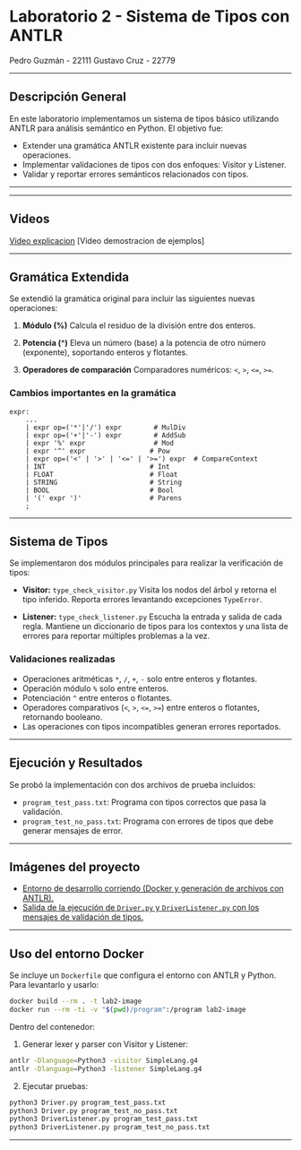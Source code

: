 
# Laboratorio 2 - Sistema de Tipos con ANTLR

Pedro Guzmán - 22111
Gustavo Cruz - 22779

---

## Descripción General

En este laboratorio implementamos un sistema de tipos básico utilizando ANTLR para análisis semántico en Python. El objetivo fue:

* Extender una gramática ANTLR existente para incluir nuevas operaciones.
* Implementar validaciones de tipos con dos enfoques: Visitor y Listener.
* Validar y reportar errores semánticos relacionados con tipos.

---

---
## Videos

[Video explicacion](https://youtu.be/vOzAzb3R3gU)
[Video demostracion de ejemplos]

---

## Gramática Extendida 

Se extendió la gramática original para incluir las siguientes nuevas operaciones:

1. **Módulo (%)**
   Calcula el residuo de la división entre dos enteros.

2. **Potencia (^)**
   Eleva un número (base) a la potencia de otro número (exponente), soportando enteros y flotantes.

3. **Operadores de comparación**
   Comparadores numéricos: `<`, `>`, `<=`, `>=`.

### Cambios importantes en la gramática

```antlr
expr:
    ...
    | expr op=('*'|'/') expr        # MulDiv
    | expr op=('+'|'-') expr        # AddSub
    | expr '%' expr                 # Mod
    | expr '^' expr                # Pow
    | expr op=('<' | '>' | '<=' | '>=') expr  # CompareContext
    | INT                          # Int
    | FLOAT                        # Float
    | STRING                       # String
    | BOOL                         # Bool
    | '(' expr ')'                 # Parens
    ;
```

---

## Sistema de Tipos

Se implementaron dos módulos principales para realizar la verificación de tipos:

* **Visitor:** `type_check_visitor.py`
  Visita los nodos del árbol y retorna el tipo inferido.
  Reporta errores levantando excepciones `TypeError`.

* **Listener:** `type_check_listener.py`
  Escucha la entrada y salida de cada regla.
  Mantiene un diccionario de tipos para los contextos y una lista de errores para reportar múltiples problemas a la vez.

### Validaciones realizadas

* Operaciones aritméticas `*`, `/`, `+`, `-` solo entre enteros y flotantes.
* Operación módulo `%` solo entre enteros.
* Potenciación `^` entre enteros o flotantes.
* Operadores comparativos (`<`, `>`, `<=`, `>=`) entre enteros o flotantes, retornando booleano.
* Las operaciones con tipos incompatibles generan errores reportados.

---

## Ejecución y Resultados

Se probó la implementación con dos archivos de prueba incluidos:

* `program_test_pass.txt`: Programa con tipos correctos que pasa la validación.
* `program_test_no_pass.txt`: Programa con errores de tipos que debe generar mensajes de error.

---

## Imágenes del proyecto

* [Entorno de desarrollo corriendo (Docker y generación de archivos con ANTLR).](imagenes/1.jpg)
* [ Salida de la ejecución de `Driver.py` y `DriverListener.py` con los mensajes de validación de tipos.](imagenes/2.jpg)

---

## Uso del entorno Docker

Se incluye un `Dockerfile` que configura el entorno con ANTLR y Python. Para levantarlo y usarlo:

```bash
docker build --rm . -t lab2-image
docker run --rm -ti -v "$(pwd)/program":/program lab2-image
```

Dentro del contenedor:

1. Generar lexer y parser con Visitor y Listener:

```bash
antlr -Dlanguage=Python3 -visitor SimpleLang.g4
antlr -Dlanguage=Python3 -listener SimpleLang.g4
```

2. Ejecutar pruebas:

```bash
python3 Driver.py program_test_pass.txt
python3 Driver.py program_test_no_pass.txt
python3 DriverListener.py program_test_pass.txt
python3 DriverListener.py program_test_no_pass.txt
```

---

